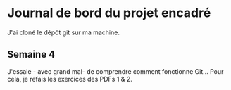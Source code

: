 # Journal de bord du projet encadré

J'ai cloné le dépôt git sur ma machine.


## Semaine 4
J'essaie - avec grand mal- de comprendre comment fonctionne Git... Pour cela, je refais les exercices des PDFs 1 & 2.
